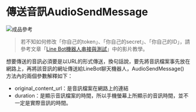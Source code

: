 # 傳送音訊AudioSendMessage
![成品參考](https://i.imgur.com/J4QAZWf.png)
> 若不知如何修改「你自己的token」、「你自己的secret」、「你自己的ID」，請參考文章「[Line Bot機器人串接與測試]()」中的影片教學。

想要傳送的音訊必須要是以URL的形式傳送，換句話說，要先將音訊檔案事先放在網路上，再將該音訊的網址傳送給LineBot聊天機器人，AudioSendMessage() 方法內的兩個參數解釋如下：

* original_content_url：是音訊檔案在網路上的連結
* duration：是顯示音訊檔案的時間，所以手機螢幕上所顯示的音訊時間，並不一定是實際音訊的時間。

